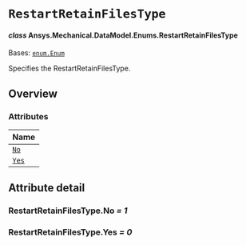 # `RestartRetainFilesType`

<a id="ansys.mechanical.stubs.v242.Ansys.Mechanical.DataModel.Enums.RestartRetainFilesType"></a>

#### *class* Ansys.Mechanical.DataModel.Enums.RestartRetainFilesType

Bases: [`enum.Enum`](https://docs.python.org/3/library/enum.html#enum.Enum)

Specifies the RestartRetainFilesType.

<!-- !! processed by numpydoc !! -->

<a id="overview"></a>

## Overview

### Attributes

| Name |
| -------------------------------------------------------------------------------------------------------------------- |
| [`No`](#RestartRetainFilesType.No) |
| [`Yes`](#RestartRetainFilesType.Yes) |

<a id="attribute-detail"></a>

## Attribute detail

<a id="RestartRetainFilesType.No"></a>

### RestartRetainFilesType.No *= 1*

<a id="RestartRetainFilesType.Yes"></a>

### RestartRetainFilesType.Yes *= 0*


